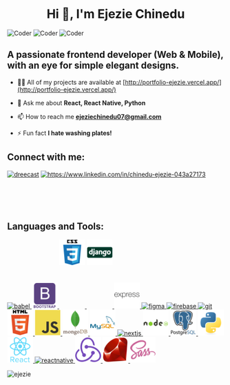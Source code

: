 <link rel="preconnect" href="https://fonts.googleapis.com">
<link rel="preconnect" href="https://fonts.gstatic.com" crossorigin>
<link href="https://fonts.googleapis.com/css2?family=Roboto:ital@1&display=swap" rel="stylesheet">
<h1 align="center">Hi 👋, I'm Ejezie Chinedu</h1>

<div display="flex">
<img src="https://pinegrow.com/wp-content/uploads/Code-collaboration.svg" alt="Coder" height="300" width="400" />
<img src="https://pinegrow.com/wp-content/uploads/Code-collaboration.svg" alt="Coder" height="300" width="400" />
<img src="https://pinegrow.com/wp-content/uploads/Code-collaboration.svg" alt="Coder" height="300" width="400" />
</div>

<h2>A passionate frontend developer (Web & Mobile), with an eye for simple elegant designs.</h2>

- 👨‍💻 All of my projects are available at [http://portfolio-ejezie.vercel.app/](http://portfolio-ejezie.vercel.app/)


- 💬 Ask me about **React, React Native, Python**


- 📫 How to reach me **ejeziechinedu07@gmail.com**


- ⚡ Fun fact **I hate washing plates!**


<h2 align="left" margin-bottom: "500">Connect with me:</h2>

<p align="left" style="margin-bottom: 100px;">
<a href="https://twitter.com/dreecast" target="blank"><img align="center" src="https://raw.githubusercontent.com/rahuldkjain/github-profile-readme-generator/master/src/images/icons/Social/twitter.svg" alt="dreecast" height="30" width="40" /></a>
<a href="https://linkedin.com/in/https://www.linkedin.com/in/chinedu-ejezie-043a27173" target="blank"><img align="center" src="https://raw.githubusercontent.com/rahuldkjain/github-profile-readme-generator/master/src/images/icons/Social/linked-in-alt.svg" alt="https://www.linkedin.com/in/chinedu-ejezie-043a27173" height="30" width="40" /></a>
</p>

<h2 align="left">Languages and Tools:</h2>
<p align="left"> <a href="https://babeljs.io/" target="_blank"> <img src="https://www.vectorlogo.zone/logos/babeljs/babeljs-icon.svg" alt="babel" width="60" height="60"/> </a> <a href="https://getbootstrap.com" target="_blank"> <img src="https://raw.githubusercontent.com/devicons/devicon/master/icons/bootstrap/bootstrap-plain-wordmark.svg" alt="bootstrap" width="60" height="60"/> </a> <a href="https://www.w3schools.com/css/" target="_blank"> <img style="margin-bottom: 100px;" src="https://raw.githubusercontent.com/devicons/devicon/master/icons/css3/css3-original-wordmark.svg" alt="css3" width="60" height="60"/> </a> <a href="https://www.djangoproject.com/" target="_blank"> <img style="margin-bottom: 100px;" src="https://raw.githubusercontent.com/devicons/devicon/master/icons/django/django-original.svg" alt="django" width="60" height="60"/> </a> <a href="https://expressjs.com" target="_blank"> <img src="https://raw.githubusercontent.com/devicons/devicon/master/icons/express/express-original-wordmark.svg" alt="express" width="60" height="60"/> </a> <a href="https://www.figma.com/" target="_blank"> <img src="https://www.vectorlogo.zone/logos/figma/figma-icon.svg" alt="figma" width="60" height="60"/> </a> <a href="https://firebase.google.com/" target="_blank"> <img src="https://www.vectorlogo.zone/logos/firebase/firebase-icon.svg" alt="firebase" width="60" height="60"/> </a> <a href="https://git-scm.com/" target="_blank"> <img src="https://www.vectorlogo.zone/logos/git-scm/git-scm-icon.svg" alt="git" width="60" height="60"/> </a> <a href="https://www.w3.org/html/" target="_blank"> <img src="https://raw.githubusercontent.com/devicons/devicon/master/icons/html5/html5-original-wordmark.svg" alt="html5" width="60" height="60"/> </a> <a href="https://developer.mozilla.org/en-US/docs/Web/JavaScript" target="_blank"> <img src="https://raw.githubusercontent.com/devicons/devicon/master/icons/javascript/javascript-original.svg" alt="javascript" width="60" height="60"/> </a> <a href="https://www.mongodb.com/" target="_blank"> <img src="https://raw.githubusercontent.com/devicons/devicon/master/icons/mongodb/mongodb-original-wordmark.svg" alt="mongodb" width="60" height="60"/> </a> <a href="https://www.mysql.com/" target="_blank"> <img src="https://raw.githubusercontent.com/devicons/devicon/master/icons/mysql/mysql-original-wordmark.svg" alt="mysql" width="60" height="60"/> </a> <a href="https://nextjs.org/" target="_blank"> <img src="https://cdn.worldvectorlogo.com/logos/nextjs-3.svg" alt="nextjs" width="60" height="60"/> </a> <a href="https://nodejs.org" target="_blank"> <img src="https://raw.githubusercontent.com/devicons/devicon/master/icons/nodejs/nodejs-original-wordmark.svg" alt="nodejs" width="60" height="60"/> </a> <a href="https://www.postgresql.org" target="_blank"> <img src="https://raw.githubusercontent.com/devicons/devicon/master/icons/postgresql/postgresql-original-wordmark.svg" alt="postgresql" width="60" height="60"/> </a> <a href="https://www.python.org" target="_blank"> <img src="https://raw.githubusercontent.com/devicons/devicon/master/icons/python/python-original.svg" alt="python" width="60" height="60"/> </a> <a href="https://reactjs.org/" target="_blank"> <img src="https://raw.githubusercontent.com/devicons/devicon/master/icons/react/react-original-wordmark.svg" alt="react" width="60" height="60"/> </a> <a href="https://reactnative.dev/" target="_blank"> <img src="https://reactnative.dev/img/header_logo.svg" alt="reactnative" width="60" height="60"/> </a> <a href="https://redux.js.org" target="_blank"> <img src="https://raw.githubusercontent.com/devicons/devicon/master/icons/redux/redux-original.svg" alt="redux" width="60" height="60"/> </a> <a href="https://www.ruby-lang.org/en/" target="_blank"> <img src="https://raw.githubusercontent.com/devicons/devicon/master/icons/ruby/ruby-original.svg" alt="ruby" width="60" height="60"/> </a> <a href="https://sass-lang.com" target="_blank"> <img src="https://raw.githubusercontent.com/devicons/devicon/master/icons/sass/sass-original.svg" alt="sass" width="60" height="60"/> </a> </p>

<p><img align="center" src="https://github-readme-stats.vercel.app/api/top-langs?username=ejezie&show_icons=true&locale=en&layout=compact" alt="ejezie" /></p>

